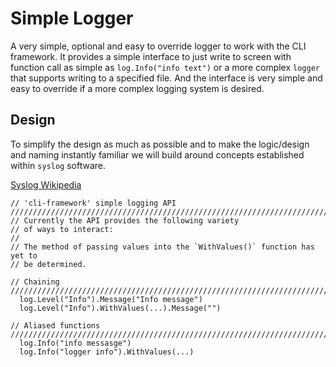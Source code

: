 # Simple Logger
A very simple, optional and easy to override logger to work with the CLI
framework. It provides a simple interface to just write to screen with
function call as simple as `log.Info("info text")` or a more complex
`logger` that supports writing to a specified file. And the interface
is very simple and easy to override if a more complex logging system
is desired. 

## Design

To simplify the design as much as possible and to make the logic/design
and naming instantly familiar we will build around concepts established
within `syslog` software.

[Syslog Wikipedia](https://en.wikipedia.org/wiki/Syslog#Severity_levels)

```
// 'cli-framework' simple logging API
///////////////////////////////////////////////////////////////////////////////
// Currently the API provides the following variety 
// of ways to interact:
//
// The method of passing values into the `WithValues()` function has yet to
// be determined.

// Chaining
///////////////////////////////////////////////////////////////////////////////
  log.Level("Info").Message("Info message")
  log.Level("Info").WithValues(...).Message("")

// Aliased functions
///////////////////////////////////////////////////////////////////////////////
  log.Info("info messasge")
  log.Info("logger info").WithValues(...)

```
